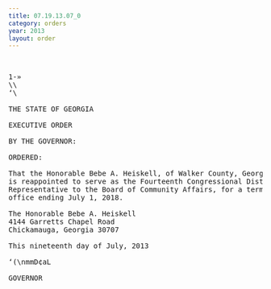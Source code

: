```yaml
---
title: 07.19.13.07_0
category: orders
year: 2013
layout: order
---
```


<pre> 

1-»
\\
‘\

THE STATE OF GEORGIA

EXECUTIVE ORDER

BY THE GOVERNOR:

ORDERED:

That the Honorable Bebe A. Heiskell, of Walker County, Georgia,
is reappointed to serve as the Fourteenth Congressional District
Representative to the Board of Community Affairs, for a term of
office ending July 1, 2018.

The Honorable Bebe A. Heiskell
4144 Garretts Chapel Road
Chickamauga, Georgia 30707

This nineteenth day of July, 2013

‘(\nmmD¢aL

GOVERNOR

</pre>
